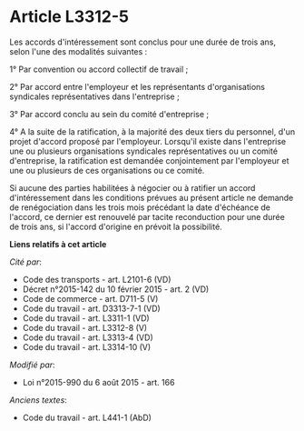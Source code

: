 # Article L3312-5

Les accords d'intéressement sont conclus pour une durée de trois ans, selon l'une des modalités suivantes :

1° Par convention ou accord collectif de travail ;

2° Par accord entre l'employeur et les représentants d'organisations syndicales représentatives dans l'entreprise ;

3° Par accord conclu au sein du comité d'entreprise ;

4° A la suite de la ratification, à la majorité des deux tiers du personnel, d'un projet d'accord proposé par l'employeur.
Lorsqu'il existe dans l'entreprise une ou plusieurs organisations syndicales représentatives ou un comité d'entreprise, la
ratification est demandée conjointement par l'employeur et une ou plusieurs de ces organisations ou ce comité.

Si aucune des parties habilitées à négocier ou à ratifier un accord d'intéressement dans les conditions prévues au présent
article  ne demande de renégociation dans les trois mois précédant la date d'échéance de l'accord, ce dernier est renouvelé
par tacite reconduction pour une durée de trois ans, si l'accord d'origine en prévoit la possibilité.

**Liens relatifs à cet article**

_Cité par_:

  - Code des transports - art. L2101-6 (VD)
  - Décret n°2015-142 du 10 février 2015 - art. 2 (VD)
  - Code de commerce - art. D711-5 (V)
  - Code du travail - art. D3313-7-1 (VD)
  - Code du travail - art. L3311-1 (VD)
  - Code du travail - art. L3312-8 (V)
  - Code du travail - art. L3313-4 (VD)
  - Code du travail - art. L3314-10 (V)

_Modifié par_:

  - Loi n°2015-990 du 6 août 2015 - art. 166

_Anciens textes_:

  - Code du travail - art. L441-1 (AbD)
